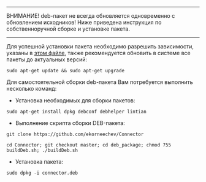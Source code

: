 _ _ _ _ _ _ _ _ _ _ _ _ _ _ _ _ _ _ _ _ _ _ _ _ _ _ _ _ _ _ _ _ _ _ _ _ 

ВНИМАНИЕ! deb-пакет не всегда обновляется одновременно с обновлением исходников!
Ниже приведена инструкция по собственноручной сборке и установке пакета.

_ _ _ _ _ _ _ _ _ _ _ _ _ _ _ _ _ _ _ _ _ _ _ _ _ _ _ _ _ _ _ _ _ _ _ _ 

Для успешной установки пакета необходимо разрешить зависимости, указаны в [этом файле](https://github.com/ekorneechev/Connector/blob/master/deb_package/connector/DEBIAN/control), также рекомендуется обновить в системе все пакеты до актуальных версий:

`sudo apt-get update && sudo apt-get upgrade`

Для самостоятельной сборки deb-пакета Вам потребуется выполнить несколько команд: 
* Установка необходимых для сборки пакетов:

`sudo apt-get install dpkg debconf debhelper lintian`

* Выполнение скрипта сборки DEB-пакета:

`git clone https://github.com/ekorneechev/Connector`

`cd Connector; git checkout master; cd deb_package; chmod 755 buildDeb.sh; ./buildDeb.sh`

* Установка пакета:

`sudo dpkg -i connector.deb`
